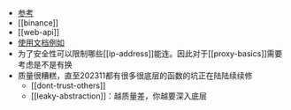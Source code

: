 - [参考](https://www.binance.com/en/binance-api)
- [[binance]]
- [[web-api]]
- [使用文档例如](https://binance-docs.github.io/apidocs/pm/cn/#um-trade-2)
- 为了安全性可以限制哪些[[ip-address]]能连。因此对于[[proxy-basics]]需要考虑是不是有换
- 质量很糟糕，直至202311都有很多很底层的函数的坑正在陆陆续续修
  - [[dont-trust-others]]
  - [[leaky-abstraction]]：越质量差，你越要深入底层